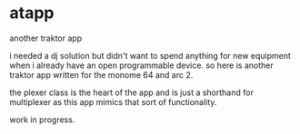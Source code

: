 atapp
=====

another traktor app

i needed a dj solution but didn't want to spend anything for new equipment when i already have an open programmable device. so here is another traktor app written for the monome 64 and arc 2.

the plexer class is the heart of the app and is just a shorthand for multiplexer as this app mimics that sort of functionality.

work in progress.